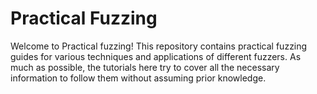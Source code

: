 # Practical Fuzzing

Welcome to Practical fuzzing! This repository contains practical fuzzing guides for
various techniques and applications of different fuzzers. As much as possible, the
tutorials here try to cover all the necessary information to follow them without
assuming prior knowledge.